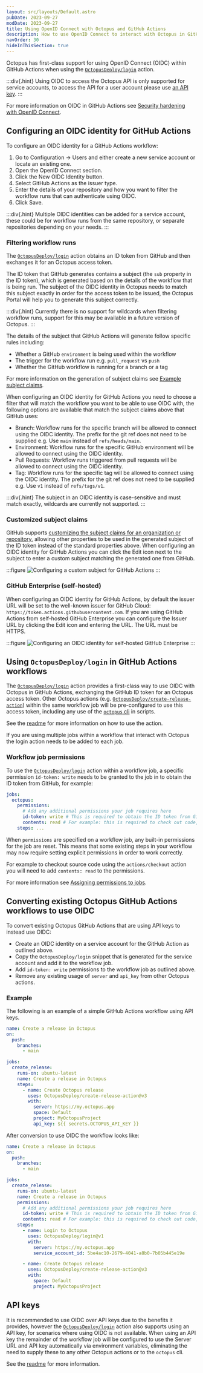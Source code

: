 ```yaml
---
layout: src/layouts/Default.astro
pubDate: 2023-09-27
modDate: 2023-09-27
title: Using OpenID Connect with Octopus and GitHub Actions
description: How to use OpenID Connect to interact with Octopus in GitHub Actions
navOrder: 30
hideInThisSection: true
---
```


Octopus has first-class support for using OpenID Connect (OIDC) within GitHub Actions when using the [`OctopusDeploy/login`](https://github.com/OctopusDeploy/login) action.

:::div{.hint}
Using OIDC to access the Octopus API is only supported for service accounts, to access the API for a user account please use [an API key](/docs/octopus-rest-api/how-to-create-an-api-key).
:::

For more information on OIDC in GitHub Actions see [Security hardening with OpenID Connect](https://docs.github.com/en/actions/deployment/security-hardening-your-deployments/about-security-hardening-with-openid-connect).

## Configuring an OIDC identity for GitHub Actions

To configure an OIDC identity for a GitHub Actions workflow:

1. Go to Configuration -> Users and either create a new service account or locate an existing one.
2. Open the OpenID Connect section.
3. Click the New OIDC Identity button.
4. Select GitHub Actions as the issuer type.
5. Enter the details of your repository and how you want to filter the workflow runs that can authenticate using OIDC.
6. Click Save.

:::div{.hint}
Multiple OIDC identities can be added for a service account, these could be for workflow runs from the same repository, or separate repositories depending on your needs.
:::

### Filtering workflow runs

The [`OctopusDeploy/login`](https://github.com/OctopusDeploy/login) action obtains an ID token from GitHub and then exchanges it for an Octopus access token.

The ID token that GitHub generates contains a subject (the `sub` property in the ID token), which is generated based on the details of the workflow that is being run. The subject of the OIDC identity in Octopus needs to match this subject exactly in order for the access token to be issued, the Octopus Portal will help you to generate this subject correctly.

:::div{.hint}
Currently there is no support for wildcards when filtering workflow runs, support for this may be available in a future version of Octopus.
:::

The details of the subject that GitHub Actions will generate follow specific rules including:

- Whether a GitHub `environment` is being used within the workflow
- The trigger for the workflow run e.g. `pull_request` vs `push`
- Whether the GitHub workflow is running for a branch or a tag

For more information on the generation of subject claims see [Example subject claims](https://docs.github.com/en/actions/deployment/security-hardening-your-deployments/about-security-hardening-with-openid-connect#example-subject-claims).

When configuring an OIDC identity for GitHub Actions you need to choose a filter that will match the workflow you want to be able to use OIDC with, the following options are available that match the subject claims above that GitHub uses:

- Branch: Workflow runs for the specific branch will be allowed to connect using the OIDC identity. The prefix for the git ref does not need to be supplied e.g. Use `main` instead of `refs/heads/main`.
- Environment: Workflow runs for the specific GitHub environment will be allowed to connect using the OIDC identity.
- Pull Requests: Workflow runs triggered from pull requests will be allowed to connect using the OIDC identity.
- Tag: Workflow runs for the specific tag will be allowed to connect using the OIDC identity. The prefix for the git ref does not need to be supplied e.g. Use `v1` instead of `refs/tags/v1`.

:::div{.hint}
The subject in an OIDC identity is case-sensitive and must match exactly, wildcards are currently not supported.
:::

### Customized subject claims

GitHub supports [customizing the subject claims for an organization or repository](https://docs.github.com/en/actions/deployment/security-hardening-your-deployments/about-security-hardening-with-openid-connect#customizing-the-subject-claims-for-an-organization-or-repository), allowing other properties to be used in the generated subject of the ID token instead of the standard properties above. When configuring an OIDC identity for GitHub Actions you can click the Edit icon next to the subject to enter a custom subject matching the generated one from GitHub.

:::figure
![Configuring a custom subject for GitHub Actions](/docs/octopus-rest-api/images/oidc-identity-github-actions-custom-subject.png "width=500")
:::

### GitHub Enterprise (self-hosted)

When configuring an OIDC identity for GitHub Actions, by default the issuer URL will be set to the well-known issuer for GitHub Cloud: `https://token.actions.githubusercontent.com`. If you are using GitHub Actions from self-hosted GitHub Enterprise you can configure the Issuer URL by clicking the Edit icon and entering the URL. The URL must be HTTPS.

:::figure
![Configuring an OIDC identity for self-hosted GitHub Enterprise](/docs/octopus-rest-api/images/oidc-identity-github-actions-enterprise.png "width=500")
:::

## Using `OctopusDeploy/login` in GitHub Actions workflows

The [`OctopusDeploy/login`](https://github.com/OctopusDeploy/login) action provides a first-class way to use OIDC with Octopus in GitHub Actions, exchanging the GitHub ID token for an Octopus access token. Other Octopus actions (e.g. [`OctopusDeploy/create-release-action`](https://github.com/OctopusDeploy/create-release-action)) within the same workflow job will be pre-configured to use this access token, including any use of the [`octopus` cli](https://github.com/OctopusDeploy/cli) in scripts.

See the [readme](https://github.com/OctopusDeploy/login) for more information on how to use the action.

If you are using multiple jobs within a workflow that interact with Octopus the login action needs to be added to each job.

### Workflow job permissions

To use the [`OctopusDeploy/login`](https://github.com/OctopusDeploy/login) action within a workflow job, a specific permission `id-token: write` needs to be granted to the job in to obtain the ID token from GitHub, for example:

```yaml
jobs:
  octopus:
    permissions:
      # Add any additional permissions your job requires here
      id-token: write # This is required to obtain the ID token from GitHub Actions
      contents: read # For example: this is required to check out code, remove if not needed
    steps: ...
```

When `permissions` are specified on a workflow job, any built-in permissions for the job are reset. This means that some existing steps in your workflow may now require setting explicit permissions in order to work correctly.

For example to checkout source code using the `actions/checkout` action you will need to add `contents: read` to the permissions.

For more information see [Assigning permissions to jobs](https://docs.github.com/en/actions/using-jobs/assigning-permissions-to-jobs/).

## Converting existing Octopus GitHub Actions workflows to use OIDC

To convert existing Octopus GitHub Actions that are using API keys to instead use OIDC:

- Create an OIDC identity on a service account for the GitHub Action as outlined above.
- Copy the `OctopusDeploy/login` snippet that is generated for the service account and add it to the workflow job.
- Add `id-token: write` permissions to the workflow job as outlined above.
- Remove any existing usage of `server` and `api_key` from other Octopus actions.

### Example

The following is an example of a simple GitHub Actions workflow using API keys.

```yaml
name: Create a release in Octopus
on:
  push:
    branches:
      - main

jobs:
  create_release:
    runs-on: ubuntu-latest
    name: Create a release in Octopus
    steps:
      - name: Create Octopus release
        uses: OctopusDeploy/create-release-action@v3
        with:
          server: https://my.octopus.app
          space: Default
          project: MyOctopusProject
          api_key: ${{ secrets.OCTOPUS_API_KEY }}
```

After conversion to use OIDC the workflow looks like:

```yaml
name: Create a release in Octopus
on:
  push:
    branches:
      - main

jobs:
  create_release:
    runs-on: ubuntu-latest
    name: Create a release in Octopus
    permissions:
      # Add any additional permissions your job requires here
      id-token: write # This is required to obtain the ID token from GitHub Actions
      contents: read # For example: this is required to check out code, remove if not needed
    steps:
      - name: Login to Octopus
        uses: OctopusDeploy/login@v1
        with:
          server: https://my.octopus.app
          service_account_id: 5be4ac10-2679-4041-a8b0-7b05b445e19e

      - name: Create Octopus release
        uses: OctopusDeploy/create-release-action@v3
        with:
          space: Default
          project: MyOctopusProject
```

## API keys

It is recommended to use OIDC over API keys due to the benefits it provides, however the [`OctopusDeploy/login`](https://github.com/OctopusDeploy/login) action also supports using an API key, for scenarios where using OIDC is not available. When using an API key the remainder of the workflow job will be configured to use the Server URL and API key automatically via environment variables, eliminating the need to supply these to any other Octopus actions or to the `octopus` cli.

See the [readme](https://github.com/OctopusDeploy/login?tab=readme-ov-file#api-key) for more information.
